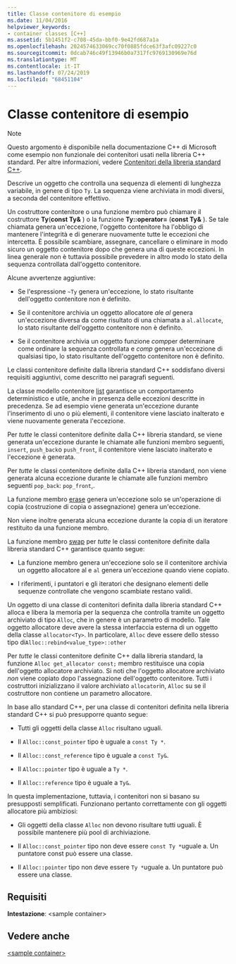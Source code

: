 ```yaml
---
title: Classe contenitore di esempio
ms.date: 11/04/2016
helpviewer_keywords:
- container classes [C++]
ms.assetid: 5b1451f2-c708-45da-bbf0-9e42fd687a1a
ms.openlocfilehash: 2024574633069cc70f0885fdce63f3afc09227c0
ms.sourcegitcommit: 0dcab746c49f13946b0a7317fc9769130969e76d
ms.translationtype: MT
ms.contentlocale: it-IT
ms.lasthandoff: 07/24/2019
ms.locfileid: "68451104"
---
```

# <a name="sample-container-class"></a>Classe contenitore di esempio

> [!NOTE]
> Questo argomento è disponibile nella documentazione C++ di Microsoft come esempio non funzionale dei contenitori usati nella libreria C++ standard. Per altre informazioni, vedere [Contenitori della libreria standard C++](../standard-library/stl-containers.md).

Descrive un oggetto che controlla una sequenza di elementi di lunghezza variabile, in genere di tipo `Ty`. La sequenza viene archiviata in modi diversi, a seconda del contenitore effettivo.

Un costruttore contenitore o una funzione membro può chiamare il costruttore **Ty**(**const Ty&** ) o la funzione **Ty::operator=** (**const Ty&** ). Se tale chiamata genera un'eccezione, l'oggetto contenitore ha l'obbligo di mantenere l'integrità e di generare nuovamente tutte le eccezioni che intercetta. È possibile scambiare, assegnare, cancellare o eliminare in modo sicuro un oggetto contenitore dopo che genera una di queste eccezioni. In linea generale non è tuttavia possibile prevedere in altro modo lo stato della sequenza controllata dall'oggetto contenitore.

Alcune avvertenze aggiuntive:

- Se l'espressione `~Ty` genera un'eccezione, lo stato risultante dell'oggetto contenitore non è definito.

- Se il contenitore archivia un oggetto allocatore *al*e *al* genera un'eccezione diversa da come risultato di una chiamata a `al.allocate`, lo stato risultante dell'oggetto contenitore non è definito.

- Se il contenitore archivia un oggetto funzione *comp*per determinare come ordinare la sequenza controllata e *comp* genera un'eccezione di qualsiasi tipo, lo stato risultante dell'oggetto contenitore non è definito.

Le classi contenitore definite dalla libreria standard C++ soddisfano diversi requisiti aggiuntivi, come descritto nei paragrafi seguenti.

La classe modello contenitore [list](../standard-library/list-class.md) garantisce un comportamento deterministico e utile, anche in presenza delle eccezioni descritte in precedenza. Se ad esempio viene generata un'eccezione durante l'inserimento di uno o più elementi, il contenitore viene lasciato inalterato e viene nuovamente generata l'eccezione.

Per *tutte* le classi contenitore definite dalla C++ libreria standard, se viene generata un'eccezione durante le chiamate alle funzioni membro seguenti, `insert`, `push_back`o `push_front`, il contenitore viene lasciato inalterato e l'eccezione è generata.

Per *tutte* le classi contenitore definite dalla C++ libreria standard, non viene generata alcuna eccezione durante le chiamate alle funzioni membro seguenti `pop_back`: `pop_front`,.

La funzione membro [erase](../standard-library/container-class-erase.md) genera un'eccezione solo se un'operazione di copia (costruzione di copia o assegnazione) genera un'eccezione.

Non viene inoltre generata alcuna eccezione durante la copia di un iteratore restituito da una funzione membro.

La funzione membro [swap](../standard-library/container-class-swap.md) per *tutte* le classi contenitore definite dalla libreria standard C++ garantisce quanto segue:

- La funzione membro genera un'eccezione solo se il contenitore archivia un oggetto allocatore al e `al` genera un'eccezione quando viene copiato.

- I riferimenti, i puntatori e gli iteratori che designano elementi delle sequenze controllate che vengono scambiate restano validi.

Un oggetto di una classe di contenitori definita dalla libreria standard C++ alloca e libera la memoria per la sequenza che controlla tramite un oggetto archiviato di tipo `Alloc`, che in genere è un parametro di modello. Tale oggetto allocatore deve avere la stessa interfaccia esterna di un oggetto della classe `allocator<Ty>`. In particolare, `Alloc` deve essere dello stesso tipo di`Alloc::rebind<value_type>::other`

Per *tutte* le classi contenitore definite C++ dalla libreria standard, la funzione `Alloc get_allocator const;` membro restituisce una copia dell'oggetto allocatore archiviato. Si noti che l'oggetto allocatore archiviato *non* viene copiato dopo l'assegnazione dell'oggetto contenitore. Tutti i costruttori inizializzano il valore archiviato `allocator`in, `Alloc` su se il costruttore non contiene un parametro allocatore.

In base allo standard C++, per una classe di contenitori definita nella libreria standard C++ si può presupporre quanto segue:

- Tutti gli oggetti della classe `Alloc` risultano uguali.

- Il `Alloc::const_pointer` tipo è uguale a `const Ty *`.

- Il `Alloc::const_reference` tipo è uguale a `const Ty&`.

- Il `Alloc::pointer` tipo è uguale a `Ty *`.

- Il `Alloc::reference` tipo è uguale a `Ty&`.

In questa implementazione, tuttavia, i contenitori non si basano su presupposti semplificati. Funzionano pertanto correttamente con gli oggetti allocatore più ambiziosi:

- Gli oggetti della classe `Alloc` non devono risultare tutti uguali. È possibile mantenere più pool di archiviazione.

- Il `Alloc::const_pointer` tipo non deve essere `const Ty *`uguale a. Un puntatore const può essere una classe.

- Il `Alloc::pointer` tipo non deve essere `Ty *`uguale a. Un puntatore può essere una classe.

## <a name="requirements"></a>Requisiti

**Intestazione**: \<sample container>

## <a name="see-also"></a>Vedere anche

[\<sample container>](../standard-library/sample-container.md)
